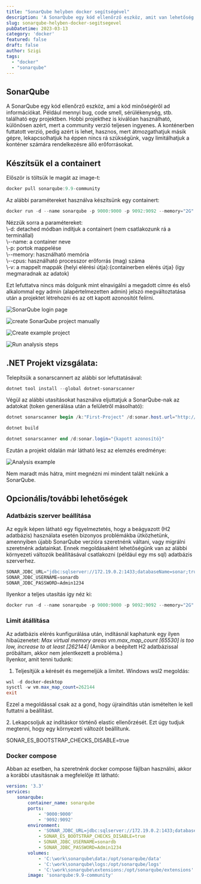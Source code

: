 ```yaml
---
title: "SonarQube helyben docker segítségével"
description: 'A SonarQube egy kód ellenőrző eszköz, amit van lehetőség konténerből is futtatni lokálisan. Ez azért is lehet, hasznos, mert ha éppen nincs rá szükségünk könnyedén lekapcsolhatjuk.'
slug: sonarqube-helyben-docker-segitsegevel
pubDatetime: 2023-03-13
category: 'docker'
featured: false
draft: false
author: Szigi
tags: 
  - "docker"
  - "sonarqube"
---
```


## SonarQube

A SonarQube egy kód ellenőrző eszköz, ami a kód minőségéről ad információkat. Például mennyi bug, code smell, sérülékenység, stb. található egy projektben. Hobbi projekthez is kiválóan használható, különösen azért, mert a community verzió teljesen ingyenes. A konténerben futtatott verzió, pedig azért is lehet, hasznos, mert átmozgathatjuk másik gépre, lekapcsolhatjuk ha éppen nincs rá szükségünk, vagy limitálhatjuk a konténer számára rendelkezésre álló erőforrásokat.

## Készítsük el a containert

Először is töltsük le magát az image-t:

```powershell
docker pull sonarqube:9.9-community
```

Az alábbi paramétereket használva készítsünk egy containert:

```powershell
docker run -d --name sonarqube -p 9000:9000 -p 9092:9092 --memory="2G" --cpus="2" -v C:\work\sonarqube\data:/opt/sonarqube/data -v C:\work\sonarqube\logs:/opt/sonarqube/logs -v C:\work\sonarqube\extensions:/opt/sonarqube/extensions sonarqube:9.9-community 
```

Nézzük sorra a paramétereket:  
\\-d: detached módban indítjuk a containert (nem csatlakozunk rá a terminállal)  
\\--name: a container neve  
\\-p: portok mappelése  
\\--memory: használható memória  
\\--cpus: használható processzor erőforrás (mag) száma  
\\-v: a mappelt mappák \{helyi elérési útja\}:\{containerben elérés útja\} (így megmaradnak az adatok)

Ezt lefuttatva nincs más dolgunk mint elnavigálni a megadott címre és első alkalommal egy admin (alapértelmezetten admin) jelszó megváltoztatása után a projektet létrehozni és az ott kapott azonosítót felírni.

![SonarQube login page](./msedge_ampgsvhxct.png)

![create SonarQube project manually](./xwbz1myycd.png)

![Create example project](./msedge_tguxep6egv.png)

![Run analysis steps](./msedge_nbs2eg5dra.png)

## .NET Projekt vizsgálata:

Telepítsük a sonarscannert az alábbi sor lefuttatásával:

```powershell
dotnet tool install --global dotnet-sonarscanner
```

Végül az alábbi utasításokat használva eljuttatjuk a SonarQube-nak az adatokat (token generálása után a felületről másolható):

```powershell
dotnet sonarscanner begin /k:"First-Project" /d:sonar.host.url="http://localhost:9000"  /d:sonar.login="{kapott azonosító}"

dotnet build

dotnet sonarscanner end /d:sonar.login="{kapott azonosító}"
```

Ezután a projekt oldalán már látható lesz az elemzés eredménye:

![Analysis example](./msedge_93j6rojdrj.png)

Nem maradt más hátra, mint megnézni mi mindent talált nekünk a SonarQube.

## Opcionális/további lehetőségek

### Adatbázis szerver beállítása

Az egyik képen látható egy figyelmeztetés, hogy a beágyazott (H2 adatbázis) használata esetén bizonyos problémákba ütközhetünk, amennyiben újabb SonarQube verzióra szeretnénk váltani, vagy migrálni szeretnénk adatainkat. Ennek megoldásaként lehetőségünk van az alábbi környezeti változók beállításával csatlakozni (például egy ms sql) adatbázis szerverhez.

```powershell
SONAR_JDBC_URL="jdbc:sqlserver://172.19.0.2:1433;databaseName=sonar;trustServerCertificate=true"
SONAR_JDBC_USERNAME=sonardb
SONAR_JDBC_PASSWORD=Admin1234
```

Ilyenkor a teljes utasítás így néz ki:

```powershell
docker run -d --name sonarqube -p 9000:9000 -p 9092:9092 --memory="2G" --cpus="2" -e SONAR_JDBC_URL="jdbc:sqlserver://172.19.0.2:1433;databaseName=sonar;trustServerCertificate=true" -e SONAR_JDBC_USERNAME=sonardb -e SONAR_JDBC_PASSWORD=Admin1234 -v C:\work\sonarqube\data:/opt/sonarqube/data -v C:\work\sonarqube\logs:/opt/sonarqube/logs -v C:\work\sonarqube\extensions:/opt/sonarqube/extensions sonarqube:9.9-community
```

### Limit átállítása

Az adatbázis elérés kunfigurálása után, indításnál kaphatunk egy ilyen hibaüzenetet: _Max virtual memory areas vm.max\_map\_count \[65530\] is too low, increase to at least \[262144\]_ (Amikor a beépített H2 adatbázissal próbáltam, akkor nem jelentkezett a probléma.)  
Ilyenkor, amit tenni tudunk:

1) Teljesítjük a kérését és megemeljük a limitet. Windows wsl2 megoldás:

```powershell
wsl -d docker-desktop
sysctl -w vm.max_map_count=262144
exit
```

Ezzel a megoldással csak az a gond, hogy újraindítás után ismételten le kell futtatni a beállítást.

2\. Lekapcsoljuk az indításkor történő elastic ellenőrzését. Ezt úgy tudjuk megtenni, hogy egy környezeti változót beállítunk.

SONAR\_ES\_BOOTSTRAP\_CHECKS\_DISABLE=true

### Docker compose

Abban az esetben, ha szeretnénk docker compose fájlban használni, akkor a korábbi utasításnak a megfelelője itt látható:

```yaml
version: '3.3'
services:
    sonarqube:
        container_name: sonarqube
        ports:
            - '9000:9000'
            - '9092:9092'
        environment:
            - 'SONAR_JDBC_URL=jdbc:sqlserver://172.19.0.2:1433;databaseName=sonar;trustServerCertificate=true'
            - SONAR_ES_BOOTSTRAP_CHECKS_DISABLE=true
            - SONAR_JDBC_USERNAME=sonardb
            - SONAR_JDBC_PASSWORD=Admin1234
        volumes:
            - 'C:\work\sonarqube\data:/opt/sonarqube/data'
            - 'C:\work\sonarqube\logs:/opt/sonarqube/logs'
            - 'C:\work\sonarqube\extensions:/opt/sonarqube/extensions'
        image: 'sonarqube:9.9-community'
```
